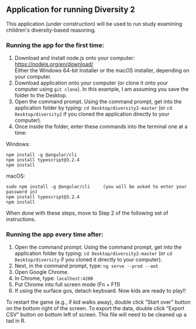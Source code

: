 ## Application for running Diversity 2

This application (under construction) will be used to run study examining children's diversity-based reasoning.  

### Running the app for the first time: 
1) Download and install node.js onto your computer: https://nodejs.org/en/download/  
Either the Windows 64-bit Installer or the macOS installer, depending on your computer.
2) Download application onto your computer (or clone it onto your computer using `git clone`). In this example, I am assuming you save the folder to the Desktop.
3) Open the command prompt. Using the command prompt, get into the application folder by typing: `cd Desktop/diversity2-master` (or `cd Desktop/diversity2` if you cloned the application directly to your computer). 
4) Once inside the folder, enter these commands into the terminal one at a time:  

Windows:
```
npm install -g @angular/cli
npm install typescript@3.2.4
npm install
```
macOS:
```
sudo npm install -g @angular/cli     (you will be asked to enter your password in)
npm install typescript@3.2.4
npm install
```

When done with these steps, move to Step 2 of the following set of instructions.

### Running the app every time after: 
1) Open the command prompt. Using the command prompt, get into the application folder by typing: `cd Desktop/diversity2-master` (or `cd Desktop/diversity` if you cloned it directly to your computer).
2) Next, in the command prompt, type: `ng serve --prod --aot` 
3) Open Google Chrome. 
4) In Chrome, type: `localhost:4200`
5) Put Chrome into full screen mode (Fn + F11)
6) If using the surface gos, detach keyboard. Now kids are ready to play!! 


To restart the game (e.g., if kid walks away), double click “Start over” button on the bottom right of the screen. To export the data, double click “Export CSV” button on bottom left of screen. This file will need to be cleaned up a tad in R.
